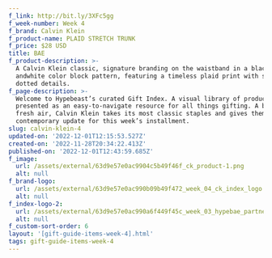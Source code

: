 ```yaml
---
f_link: http://bit.ly/3XFc5gg
f_week-number: Week 4
f_brand: Calvin Klein
f_product-name: PLAID STRETCH TRUNK
f_price: $28 USD
title: BAE
f_product-description: >-
  A Calvin Klein classic, signature branding on the waistband in a black
  andwhite color block pattern, featuring a timeless plaid print with subtle
  dotted details.
f_page-description: >-
  Welcome to Hypebeast’s curated Gift Index. A visual library of products is
  presented as an easy-to-navigate resource for all things gifting. A breath of
  fresh air, Calvin Klein takes its most classic staples and gives them a
  contemporary update for this week’s installment.
slug: calvin-klein-4
updated-on: '2022-12-01T12:15:53.527Z'
created-on: '2022-11-28T20:34:22.413Z'
published-on: '2022-12-01T12:43:59.685Z'
f_image:
  url: /assets/external/63d9e57e0ac9904c5b49f46f_ck_product-1.png
  alt: null
f_brand-logo:
  url: /assets/external/63d9e57e0ac990b09b49f472_week_04_ck_index_logo.png
  alt: null
f_index-logo-2:
  url: /assets/external/63d9e57e0ac990a6f449f45c_week_03_hypebae_partner_logo.svg
  alt: null
f_custom-sort-order: 6
layout: '[gift-guide-items-week-4].html'
tags: gift-guide-items-week-4
---
```



